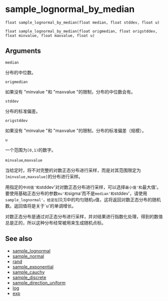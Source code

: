 # sample_lognormal_by_median

`float sample_lognormal_by_median(float median, float stddev, float u)`

`float sample_lognormal_by_median(float origmedian, float origstddev, float minvalue, float maxvalue, float u)`

## Arguments

`median`

分布的中位数。

`origmedian`

如果没有 "minvalue "和 "maxvalue "的限制，分布的中位数会有。

`stddev`

分布的标准偏差。

`origstddev`

如果没有 "minvalue "和 "maxvalue "的限制，分布的标准偏差（规模）。

`u`

一个范围为`[0,1)`的数字。

`minvalue`,`maxvalue`

当给定时，将不对完整的对数正态分布进行采样，而是对其范围限定为`[minvalue,maxvalue]`的分布进行采样。

用指定的`中间值'和`stddev'对对数正态分布进行采样，可以选择`最小值'和`最大值'。要使用基础正态分布的参数`mu'和`sigma'而不是`median'和`stddev'，请使用`sample_lognormal'。给定在`[0,1]中的均匀随机`u`值，这将返回对数正态分布的随机数。返回值将是关于`u'的单调增长。

对数正态分布是通过对正态分布进行采样，并对结果进行指数化处理，得到的数值总是正的，所以这种分布经常被用来生成随机点标。

## See also

- [sample_lognormal](sample_lognormal.html)
- [sample_normal](sample_normal.html)
- [rand](rand.html)
- [sample_exponential](sample_exponential.html)
- [sample_cauchy](sample_cauchy.html)
- [sample_discrete](sample_discrete.html)
- [sample_direction_uniform](sample_direction_uniform.html)
- [log](log.html)
- [exp](exp.html)
